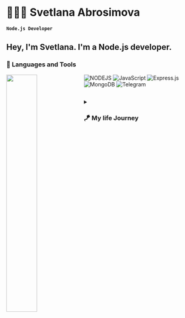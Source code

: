 # 👩‍🚀🚀 Svetlana Abrosimova
**`Node.js Developer`**
## Hey, I'm Svetlana. I'm a Node.js developer. 

### 🧰 Languages and Tools

<img align="left" width="40%" src= "https://github-readme-stats.vercel.app/api/top-langs/?username=svetlanaabrosimova&layout=compact)](https://github.com/anuraghazra/github-readme-stats" />

<img alt="NODEJS" src="https://img.shields.io/badge/node.js-6DA55F?style=for-the-badge&logo=node.js&logoColor=white" />
<img alt="JavaScript" src="https://img.shields.io/badge/javascript-%23323330.svg?style=for-the-badge&logo=javascript&logoColor=%23F7DF1E" />
<img alt="Express.js" src="https://img.shields.io/badge/express.js-%23404d59.svg?style=for-the-badge&logo=express&logoColor=%2361DAFB" />
<img alt="MongoDB" src="https://img.shields.io/badge/MongoDB-%234ea94b.svg?style=for-the-badge&logo=mongodb&logoColor=white" />
<img alt="Telegram" src="https://img.shields.io/badge/Telegram-2CA5E0?style=for-the-badge&logo=telegram&logoColor=white" />


##

<details>
 <summary><h3> 🪁 My life Journey</h3></summary>
   I'm an open-minded person with experience in programming, 👩🏻‍🔬 chemistry, 👩🏻‍🏫 teaching English and 🎸 playing the guitar as well.
   I started my coding journey with teaching myself C language with a dream to build my own app. However, I had another desire I had been pursuing throughout this time - English teaching career. Also I was getting my Master`s degree in Chemistry at that time. I eventually ended up teaching English to pursue the idea of helping out kids to aquire the foreign language, and that had been my focus for 4 years. I`ve already helped more than 50 people. 
  But there was something that always bothered me about my journey - abandoning my dream of building my own app and develop myself over again. Now I`m eager to become a Senior Fullstack Developer. 
  I tend to believe in 10.000 hours concept. As Gladwell tells it, the rule goes like this: it takes 10,000 hours of intensive practice to achieve mastery of complex skills and materials, like playing the violin or getting as good as Bill Gates at computer programming. I reckon that I`m going to become a highly-qualified programmer in about 4 years. 
